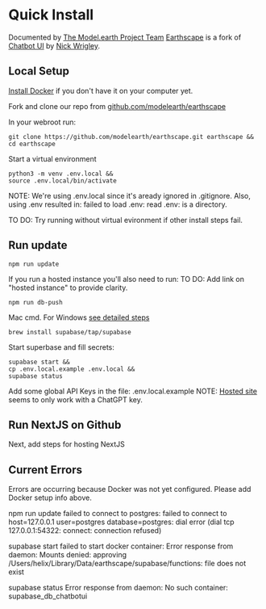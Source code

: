 # Quick Install

Documented by [The Model.earth Project Team](/io)
[Earthscape](../) is a fork of [Chatbot UI](https://github.com/mckaywrigley/chatbot-ui) by [Nick Wrigley](https://twitter.com/mckaywrigley).  

## Local Setup

[Install Docker](https://docs.docker.com/get-docker/) if you don't have it on your computer yet.

Fork and clone our repo from [github.com/modelearth/earthscape](https://github.com/modelearth/earthscape/)

In your webroot run:

	git clone https://github.com/modelearth/earthscape.git earthscape &&
	cd earthscape

Start a virtual environment

	python3 -m venv .env.local &&
	source .env.local/bin/activate

NOTE: We're using .env.local since it's aready ignored in .gitignore.
Also, using .env resulted in: failed to load .env: read .env: is a directory.


TO DO: Try running without virtual evironment if other install steps fail.


## Run update

	npm run update

If you run a hosted instance you'll also need to run: 
TO DO: Add link on "hosted instance" to provide clarity.

	npm run db-push


Mac cmd. For Windows [see detailed steps](../)

	brew install supabase/tap/supabase

Start superbase and fill secrets:

	supabase start &&
	cp .env.local.example .env.local &&
	supabase status


Add some global API Keys in the file: .env.local.example
NOTE: [Hosted site](https://www.chatbotui.com) seems to only work with a ChatGPT key.

## Run NextJS on Github

Next, add steps for hosting NextJS


## Current Errors

Errors are occurring because Docker was not yet configured.
Please add Docker setup info above.

npm run update
failed to connect to postgres: failed to connect to host=127.0.0.1 user=postgres database=postgres: dial error (dial tcp 127.0.0.1:54322: connect: connection refused)

supabase start
failed to start docker container: Error response from daemon: Mounts denied: approving /Users/helix/Library/Data/earthscape/supabase/functions: file does not exist

supabase status
Error response from daemon: No such container: supabase_db_chatbotui